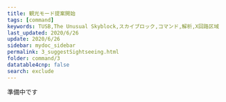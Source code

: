 ```yaml
---
title: 観光モード提案開始
tags: [command]
keywords: TUSB,The Unusual Skyblock,スカイブロック,コマンド,解析,X回路区域
last_updated: 2020/6/26
update: 2020/6/26
sidebar: mydoc_sidebar
permalink: 3_suggestSightseeing.html
folder: command/3
datatable4cnp: false
search: exclude
---
```


準備中です
